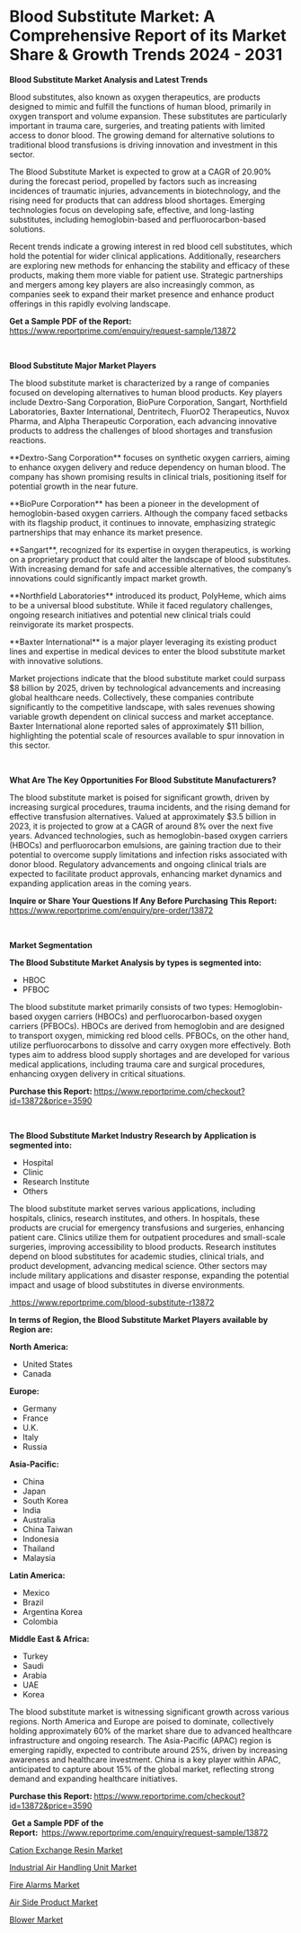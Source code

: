 <p><h1>Blood Substitute Market: A Comprehensive Report of its Market Share & Growth Trends 2024 - 2031</h1></p><p><strong>Blood Substitute Market Analysis and Latest Trends</strong></p>
<p><p>Blood substitutes, also known as oxygen therapeutics, are products designed to mimic and fulfill the functions of human blood, primarily in oxygen transport and volume expansion. These substitutes are particularly important in trauma care, surgeries, and treating patients with limited access to donor blood. The growing demand for alternative solutions to traditional blood transfusions is driving innovation and investment in this sector.</p><p>The Blood Substitute Market is expected to grow at a CAGR of 20.90% during the forecast period, propelled by factors such as increasing incidences of traumatic injuries, advancements in biotechnology, and the rising need for products that can address blood shortages. Emerging technologies focus on developing safe, effective, and long-lasting substitutes, including hemoglobin-based and perfluorocarbon-based solutions.</p><p>Recent trends indicate a growing interest in red blood cell substitutes, which hold the potential for wider clinical applications. Additionally, researchers are exploring new methods for enhancing the stability and efficacy of these products, making them more viable for patient use. Strategic partnerships and mergers among key players are also increasingly common, as companies seek to expand their market presence and enhance product offerings in this rapidly evolving landscape.</p></p>
<p><strong>Get a Sample PDF of the Report:&nbsp;</strong> <a href="https://www.reportprime.com/enquiry/request-sample/13872?utm_campaign=1110&utm_medium=2&utm_source=Github&utm_content=ia&utm_term=29112024&utm_id=blood-substitute">https://www.reportprime.com/enquiry/request-sample/13872</a></p>
<p>&nbsp;</p>
<p><strong>Blood Substitute Major Market Players</strong></p>
<p><p>The blood substitute market is characterized by a range of companies focused on developing alternatives to human blood products. Key players include Dextro-Sang Corporation, BioPure Corporation, Sangart, Northfield Laboratories, Baxter International, Dentritech, FluorO2 Therapeutics, Nuvox Pharma, and Alpha Therapeutic Corporation, each advancing innovative products to address the challenges of blood shortages and transfusion reactions.</p><p>**Dextro-Sang Corporation** focuses on synthetic oxygen carriers, aiming to enhance oxygen delivery and reduce dependency on human blood. The company has shown promising results in clinical trials, positioning itself for potential growth in the near future.</p><p>**BioPure Corporation** has been a pioneer in the development of hemoglobin-based oxygen carriers. Although the company faced setbacks with its flagship product, it continues to innovate, emphasizing strategic partnerships that may enhance its market presence.</p><p>**Sangart**, recognized for its expertise in oxygen therapeutics, is working on a proprietary product that could alter the landscape of blood substitutes. With increasing demand for safe and accessible alternatives, the company’s innovations could significantly impact market growth.</p><p>**Northfield Laboratories** introduced its product, PolyHeme, which aims to be a universal blood substitute. While it faced regulatory challenges, ongoing research initiatives and potential new clinical trials could reinvigorate its market prospects.</p><p>**Baxter International** is a major player leveraging its existing product lines and expertise in medical devices to enter the blood substitute market with innovative solutions.</p><p>Market projections indicate that the blood substitute market could surpass $8 billion by 2025, driven by technological advancements and increasing global healthcare needs. Collectively, these companies contribute significantly to the competitive landscape, with sales revenues showing variable growth dependent on clinical success and market acceptance. Baxter International alone reported sales of approximately $11 billion, highlighting the potential scale of resources available to spur innovation in this sector.</p></p>
<p>&nbsp;</p>
<p><strong>What Are The Key Opportunities For Blood Substitute Manufacturers?</strong></p>
<p><p>The blood substitute market is poised for significant growth, driven by increasing surgical procedures, trauma incidents, and the rising demand for effective transfusion alternatives. Valued at approximately $3.5 billion in 2023, it is projected to grow at a CAGR of around 8% over the next five years. Advanced technologies, such as hemoglobin-based oxygen carriers (HBOCs) and perfluorocarbon emulsions, are gaining traction due to their potential to overcome supply limitations and infection risks associated with donor blood. Regulatory advancements and ongoing clinical trials are expected to facilitate product approvals, enhancing market dynamics and expanding application areas in the coming years.</p></p>
<p><strong>Inquire or Share Your Questions If Any Before Purchasing This Report:</strong> <a href="https://www.reportprime.com/enquiry/pre-order/13872?utm_campaign=1110&utm_medium=2&utm_source=Github&utm_content=ia&utm_term=29112024&utm_id=blood-substitute">https://www.reportprime.com/enquiry/pre-order/13872</a></p>
<p>&nbsp;</p>
<p><strong>Market Segmentation</strong></p>
<p><strong>The Blood Substitute Market Analysis by types is segmented into:</strong></p>
<p><ul><li>HBOC</li><li>PFBOC</li></ul></p>
<p><p>The blood substitute market primarily consists of two types: Hemoglobin-based oxygen carriers (HBOCs) and perfluorocarbon-based oxygen carriers (PFBOCs). HBOCs are derived from hemoglobin and are designed to transport oxygen, mimicking red blood cells. PFBOCs, on the other hand, utilize perfluorocarbons to dissolve and carry oxygen more effectively. Both types aim to address blood supply shortages and are developed for various medical applications, including trauma care and surgical procedures, enhancing oxygen delivery in critical situations.</p></p>
<p><strong>Purchase this Report:&nbsp;</strong><a href="https://www.reportprime.com/checkout?id=13872&price=3590&utm_campaign=1110&utm_medium=2&utm_source=Github&utm_content=ia&utm_term=29112024&utm_id=blood-substitute">https://www.reportprime.com/checkout?id=13872&price=3590</a></p>
<p>&nbsp;</p>
<p><strong>The Blood Substitute Market Industry Research by Application is segmented into:</strong></p>
<p><ul><li>Hospital</li><li>Clinic</li><li>Research Institute</li><li>Others</li></ul></p>
<p><p>The blood substitute market serves various applications, including hospitals, clinics, research institutes, and others. In hospitals, these products are crucial for emergency transfusions and surgeries, enhancing patient care. Clinics utilize them for outpatient procedures and small-scale surgeries, improving accessibility to blood products. Research institutes depend on blood substitutes for academic studies, clinical trials, and product development, advancing medical science. Other sectors may include military applications and disaster response, expanding the potential impact and usage of blood substitutes in diverse environments.</p></p>
<p><a href="https://www.reportprime.com/blood-substitute-r13872?utm_campaign=1110&utm_medium=2&utm_source=Github&utm_content=ia&utm_term=29112024&utm_id=blood-substitute">&nbsp;https://www.reportprime.com/blood-substitute-r13872</a></p>
<p><strong>In terms of Region, the Blood Substitute Market Players available by Region are:</strong></p>
<p>
    <p> <strong> North America: </strong>
        <ul>
            <li>United States</li>
            <li>Canada</li>
        </ul>
        </p> 
    <p> <strong> Europe: </strong>
        <ul>
            <li>Germany</li>
            <li>France</li>
            <li>U.K.</li>
            <li>Italy</li>
            <li>Russia</li>
        </ul>
        </p> 
    <p> <strong> Asia-Pacific: </strong>
        <ul>
            <li>China</li>
            <li>Japan</li>
            <li>South Korea</li>
            <li>India</li>
            <li>Australia</li>
            <li>China Taiwan</li>
            <li>Indonesia</li>
            <li>Thailand</li>
            <li>Malaysia</li>
        </ul>
        </p> 
    <p> <strong> Latin America: </strong>
        <ul>
            <li>Mexico</li>
            <li>Brazil</li>
            <li>Argentina Korea</li>
            <li>Colombia</li>
        </ul>
        </p> 
    <p> <strong> Middle East & Africa: </strong>
        <ul>
            <li>Turkey</li>
            <li>Saudi</li>
            <li>Arabia</li>
            <li>UAE</li>
            <li>Korea</li>
        </ul>
    </p>
    </p>
<p><p>The blood substitute market is witnessing significant growth across various regions. North America and Europe are poised to dominate, collectively holding approximately 60% of the market share due to advanced healthcare infrastructure and ongoing research. The Asia-Pacific (APAC) region is emerging rapidly, expected to contribute around 25%, driven by increasing awareness and healthcare investment. China is a key player within APAC, anticipated to capture about 15% of the global market, reflecting strong demand and expanding healthcare initiatives.</p></p>
<p><strong>Purchase this Report: </strong><a href="https://www.reportprime.com/checkout?id=13872&price=3590&utm_campaign=1110&utm_medium=2&utm_source=Github&utm_content=ia&utm_term=29112024&utm_id=blood-substitute">https://www.reportprime.com/checkout?id=13872&price=3590</a></p>
<p>&nbsp;<strong>Get a Sample PDF of the Report:&nbsp;&nbsp;</strong><a href="https://www.reportprime.com/enquiry/request-sample/13872?utm_campaign=1110&utm_medium=2&utm_source=Github&utm_content=ia&utm_term=29112024&utm_id=blood-substitute">https://www.reportprime.com/enquiry/request-sample/13872</a></p>
<p><strong></strong></p>
<p><p><a href="https://www.linkedin.com/pulse/cation-exchange-resin-market-dynamics-application-types-emerging-u39le?utm_campaign=1110&utm_medium=2&utm_source=Github&utm_content=ia&utm_term=29112024&utm_id=blood-substitute">Cation Exchange Resin Market</a></p><p><a href="https://issuu.com/reportprime-2/docs/industrial-air-handling-unit-market-size-2030.pptx?utm_campaign=1110&utm_medium=2&utm_source=Github&utm_content=ia&utm_term=29112024&utm_id=blood-substitute">Industrial Air Handling Unit Market</a></p><p><a href="https://www.linkedin.com/pulse/fire-alarms-market-size-share-analysis-growth-trends-dhyee?utm_campaign=1110&utm_medium=2&utm_source=Github&utm_content=ia&utm_term=29112024&utm_id=blood-substitute">Fire Alarms Market</a></p><p><a href="https://issuu.com/reportprime-2/docs/air-side-product-market-size-2030.pptx?utm_campaign=1110&utm_medium=2&utm_source=Github&utm_content=ia&utm_term=29112024&utm_id=blood-substitute">Air Side Product Market</a></p><p><a href="https://www.linkedin.com/pulse/blower-market-trends-detailed-study-its-segmentation-musce?utm_campaign=1110&utm_medium=2&utm_source=Github&utm_content=ia&utm_term=29112024&utm_id=blood-substitute">Blower Market</a></p></p>